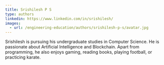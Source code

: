 ```yaml
---
title: Srishilesh P S
type: authors
linkedin: https://www.linkedin.com/in/srishilesh/
images:
  - url: /engineering-education/authors/srishilesh-p-s/avatar.jpg 
---
```

Srishilesh is pursuing his undergraduate studies in Computer Science. He is passionate about Artificial Intelligence and Blockchain. Apart from programming, he also enjoys gaming, reading books, playing football, or practicing karate.
